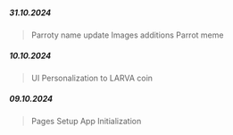 ##### 31.10.2024

> Parroty name update
> Images additions
> Parrot meme

##### 10.10.2024

> UI Personalization to LARVA coin

##### 09.10.2024

> Pages Setup
> App Initialization
